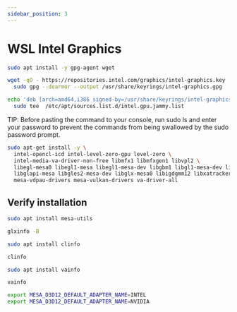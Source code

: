 ```yaml
---
sidebar_position: 3
---
```


# WSL Intel Graphics

```bash
sudo apt install -y gpg-agent wget
```

```bash
wget -qO - https://repositories.intel.com/graphics/intel-graphics.key |
  sudo gpg --dearmor --output /usr/share/keyrings/intel-graphics.gpg
```

```bash
echo 'deb [arch=amd64,i386 signed-by=/usr/share/keyrings/intel-graphics.gpg] https://repositories.intel.com/graphics/ubuntu jammy arc' | \
  sudo tee  /etc/apt/sources.list.d/intel.gpu.jammy.list
```

TIP: Before pasting the command to your console, run sudo ls and enter your password to prevent the commands from being swallowed by the sudo password prompt.

```bash
sudo apt-get install -y \
  intel-opencl-icd intel-level-zero-gpu level-zero \
  intel-media-va-driver-non-free libmfx1 libmfxgen1 libvpl2 \
  libegl-mesa0 libegl1-mesa libegl1-mesa-dev libgbm1 libgl1-mesa-dev libgl1-mesa-dri \
  libglapi-mesa libgles2-mesa-dev libglx-mesa0 libigdgmm12 libxatracker2 mesa-va-drivers \
  mesa-vdpau-drivers mesa-vulkan-drivers va-driver-all
```

## Verify installation

```bash
sudo apt install mesa-utils
```

```bash
glxinfo -B
```

```bash
sudo apt install clinfo
```

```bash
clinfo
```

```bash
sudo apt install vainfo
```

```bash
vainfo
```

```bash
export MESA_D3D12_DEFAULT_ADAPTER_NAME=INTEL
export MESA_D3D12_DEFAULT_ADAPTER_NAME=NVIDIA
```
